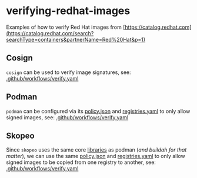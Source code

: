 # verifying-redhat-images

Examples of how to verify Red Hat images from [https://catalog.redhat.com](https://catalog.redhat.com/search?searchType=containers&partnerName=Red%20Hat&p=1)

## Cosign
`cosign` can be used to verify image signatures, see: [.github/workflows/verify.yaml](https://github.com/garethahealy/verifying-redhat-images/blob/main/.github/workflows/verify.yaml#L20-L27)

## Podman
`podman` can be configured via its [policy.json](samples/HOME/.config/containers/policy.json) and [registries.yaml](samples/HOME/.config/containers/registries.d/sigstore-registries.yaml)
to only allow signed images, see: [.github/workflows/verify.yaml](https://github.com/garethahealy/verifying-redhat-images/blob/main/.github/workflows/verify.yaml#L40-L68)

## Skopeo

Since `skopeo` uses the same core [libraries](https://github.com/containers) as podman (_and buildah for that matter_),
we can use the same [policy.json](samples/HOME/.config/containers/policy.json) and [registries.yaml](samples/HOME/.config/containers/registries.d/sigstore-registries.yaml)
to only allow signed images to be copied from one registry to another, see: [.github/workflows/verify.yaml](https://github.com/garethahealy/verifying-redhat-images/blob/main/.github/workflows/verify.yaml#L40-L68)
